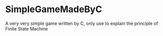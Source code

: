 # SimpleGameMadeByC
A very very simple game written by  C, only use to explain the principle of Finite State Machine
